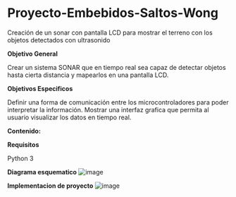 # Proyecto-Embebidos-Saltos-Wong
Creación de un sonar con pantalla LCD para mostrar el terreno con los objetos detectados con ultrasonido

**Objetivo General**

Crear un sistema SONAR que en tiempo real sea capaz de detectar objetos hasta cierta distancia y mapearlos en una pantalla LCD.

**Objetivos Especificos**

Definir una forma de comunicación entre los microcontroladores para poder interpretar la información.
Mostrar una interfaz grafica que permita al usuario visualizar los datos en tiempo real.

**Contenido:**

**Requisitos**

Python 3

**Diagrama esquematico**
![image](https://user-images.githubusercontent.com/10700894/150063333-e64c45e5-fda3-4b92-abc9-320c448e826e.png)

**Implementacion de proyecto**
![image](https://user-images.githubusercontent.com/10700894/150068545-ebb15190-bdc2-4ad5-bd29-c37cc053c21c.png)
